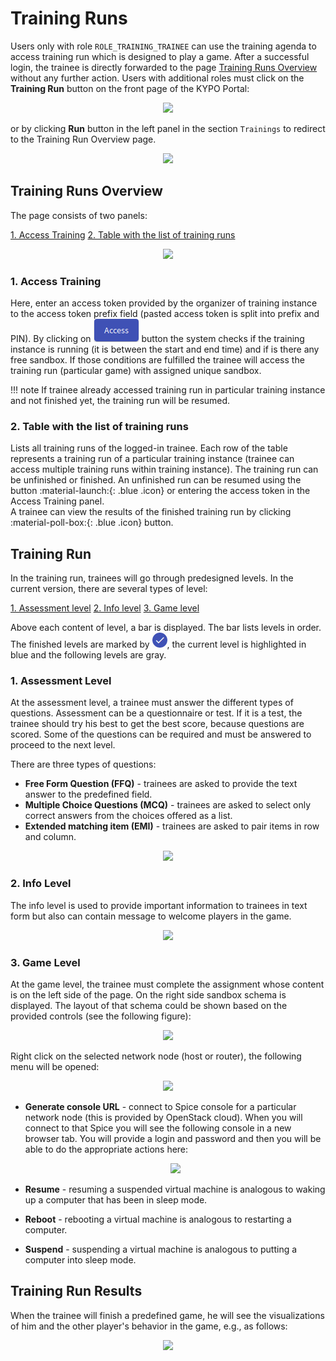 # Training Runs
Users only with role `ROLE_TRAINING_TRAINEE` can use the training agenda to access training run which is designed to play a game. After a successful login, the trainee is directly forwarded to the page [Training Runs Overview](#training-runs-overview) without any further action. Users with additional roles must click on the **Training Run** button on the front page of the KYPO Portal: 

<p align="center">
  <img src="../../../img/kypo-portal/trainings/training-run/TR-agenda-button.png">
</p>

or by clicking **Run** button in the left panel in the section `Trainings` to redirect to the Training Run Overview page.

<p align="center">
  <img src="../../../img/kypo-portal/trainings/training-run/TR-sidebar.png">
</p>

## Training Runs Overview
The page consists of two panels: 

[1. Access Training](#1-access-training)
[2. Table with the list of training runs](#2-table-with-the-list-of-training-runs) 

<p align="center">
  <img src="../../../img/kypo-portal/trainings/training-run/TR-overview.png">
</p>

### 1. Access Training
Here, enter an access token provided by the organizer of training instance to the access token prefix field (pasted access token is split into prefix and PIN). By clicking on ![access-button](../../img/buttons/access-button.png) button the system checks if the training instance is running (it is between the start and end time) and if is there any free sandbox. If those conditions are fulfilled the trainee will access the training run (particular game) with assigned unique sandbox.

!!! note
    If trainee already accessed training run in particular training instance and not finished yet, the training run will be resumed. 

### 2. Table with the list of training runs
Lists all training runs of the logged-in trainee. Each row of the table represents a training run of a particular training instance (trainee can access multiple training runs within training instance). The training run can be unfinished or finished. An unfinished run can be resumed using the button :material-launch:{: .blue .icon} or entering the access token in the Access Training panel.   
A trainee can view the results of the finished training run by clicking :material-poll-box:{: .blue .icon} button.  

## Training Run

In the training run, trainees will go through predesigned levels. In the current version, there are several types of level:

[1. Assessment level](#1-assessment-level)
[2. Info level](#2-info-level) 
[3. Game level](#3-game-level)

Above each content of level, a bar is displayed. The bar lists levels in order. The finished levels are marked by ![finished-level](../../img/buttons/finished-level-icon.png), the current level is highlighted in blue and the following levels are gray.

### 1. Assessment Level 
At the assessment level, a trainee must answer the different types of questions. Assessment can be a questionnaire or test. If it is a test, the trainee should try his best to get the best score, because questions are scored. Some of the questions can be required and must be answered to proceed to the next level. 

There are three types of questions: 

* **Free Form Question (FFQ)** - trainees are asked to provide the text answer to the predefined field. 
* **Multiple Choice Questions (MCQ)** - trainees are asked to select only correct answers from the choices offered as a list.
* **Extended matching item (EMI)** - trainees are asked to pair items in row and column. 

<p align="center">
  <img src="../../../img/kypo-portal/trainings/training-run/TR-assessment.png">
</p>

### 2. Info Level
The info level is used to provide important information to trainees in text form but also can contain message to welcome players in the game.

<p align="center">
  <img src="../../../img/kypo-portal/trainings/training-run/TR-info.png">
</p>

### 3. Game Level 
At the game level, the trainee must complete the assignment whose content is on the left side of the page. On the right side sandbox schema is displayed. The layout of that schema could be shown based on the provided controls (see the following figure):

<p align="center">
  <img src="../../../img/kypo-portal/trainings/training-run/TR-game.png">
</p>


Right click on the selected network node (host or router), the following menu will be opened:

<p align="center">
  <img src="../../../img/kypo-portal/trainings/training-run/TR-host-options.png">
</p>

* **Generate console URL** - connect to Spice console for a particular network node (this is provided by OpenStack cloud). When you will connect to that Spice you will see the following console in a new browser tab. You will provide a login and password and then you will be able to do the appropriate actions here:

    <p align="center">
        <img src="../../../img/kypo-portal/trainings/training-run/TR-spice.png">
    </p>

* **Resume** - resuming a suspended virtual machine is analogous to waking up a computer that has been in sleep mode.
* **Reboot** - rebooting a virtual machine is analogous to restarting a computer.
* **Suspend** - suspending a virtual machine is analogous to putting a computer into sleep mode. 

## Training Run Results

When the trainee will finish a predefined game, he will see the visualizations of him and the other player's behavior in the game, e.g., as follows:

<p align="center">
  <img src="../../../img/kypo-portal/trainings/training-run/TR-results.png">
</p>
